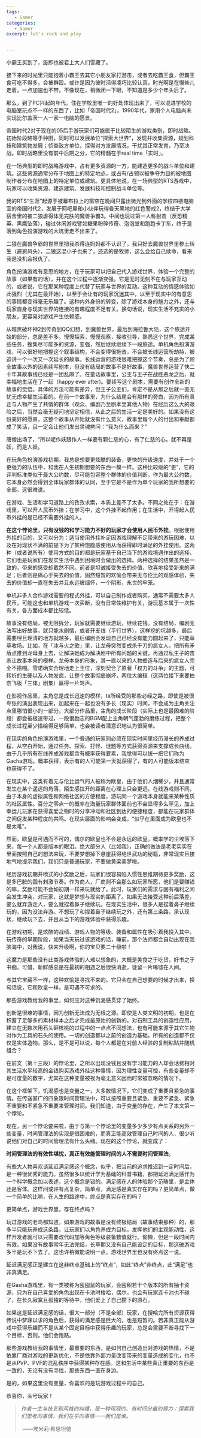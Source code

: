 ```yaml
---
tags:
   - Gamer
categories:
   - Gamer
excerpt: let's rock and play


---
```






小霸王买到了，旋即也被君上大人们雪藏了。



接下来的时光里只能抱着小霸王去其它小朋友家打游击，或者去吃霸王食，但霸王食可吃不得多，会被群殴。或许是因为彼时活得凑巧比较认真，时光啊是在慢些儿走着，一点加速也不带，不像现在，稍微闭一下眼，不知道是多少个年头后了。



那么，到了PC兴起的年代。住在学校里唯一的好处体现出来了，可以混进学校的电脑室玩点不一样的东西了，比如「帝国时代2」。1990年代，家用个人电脑尚未实现比尔盖茨一人一家一电脑的愿景。



帝国时代2对于现在的05后手游玩家们可能属于比较陌生的游戏类别，即时战略。初始阶段略等于种田，同时可以发展单位“探索大世界”，发现并收集资源，规划科技和建筑物发展；侦查敌方单位，探得对方发展情况，干扰其正常发育，乃至决战。即时战略里没有前中后期之分，它的精髓在于real time「实时」。



在一场典型的即时战略游戏中，占有更多资源的一方，能建造更多的战斗单位和建筑。这些资源通常分布于地图上的特定地点，或占有/占领以被争夺为目的被地图制作者分布在地图上的特定单位或建筑。更具体地说，在一场典型的RTS游戏中，玩家可以收集资源、建造建筑、发展科技和控制战斗单位等。



我的RTS“生涯”起源于被幕布拉上的窗帘在晚间只露出微光到外面的学校四楼电脑室的帝国时代2，发展于网吧里和小伙伴玩得昏天黑地的红色警戒2，终结于大学宿舍里的被二狼虐得体无完肤的魔兽争霸3。中间也玩过第一人称射击（反恐精英、黑鹰坠落），碰过休闲游戏譬如糖果粉碎传奇、泡泡堂和跑跑卡丁车，终于是落到角色扮演游戏的大坑里走不出来了。



二狼在魔兽争霸的世界里把我杀得连妈妈都不认识了，我只好去魔兽世界里秽土转生（避避风头），二狼这混小子也来了，还选的是牧师，这么会给自己续命，看来我是没机会报仇了。



角色扮演游戏有意思的地方，在于玩家可以把自己代入游戏世界，体验一个完整的故事（如果有的话），并在这个过程中逐渐变强。它是无时无刻不在与玩家互动的，或者说，它在那某种程度上代替了玩家与世界的互动。这种互动的情感体验如此强烈（尤其在最开始），以至于会让有的玩家沉迷其中，以至于现实中的有意思的事情都变得毫无乐趣了。这种内外身份的转变，除了游戏本身的魅力之外，还与玩家自身与现实世界的连接的有趣程度不足有关。换句话说，现实生活不充实的小朋友，更容易对游戏产生依赖感。



从暗黑破坏神2到传奇到QQ幻想，到魔兽世界，最后到海拉鲁大陆，这个旅途开始的部分，总是差不多。慢慢探索，慢慢观察，接收引导，熟悉这个世界，完成某些任务，搜集尽可能多的资源，变强，然后继续继续下一段旅途。单机角色扮演游戏，可以很好地把握这个叙事结构，不会变得很拖沓，不会被长线运营所劫持，被迫讲一个一次又一次延长的故事。长线运营的游戏很难把握这个节奏，总是为了顾全故事以外的因素续写剧本，但没有结局的故事不是好故事，魔兽世界运营了快二十年其故事线已经是一团乱麻了。在童话故事里，公主与王子在战胜恶龙之后，就幸福地生活在了一起（happy ever after)。要续写这个剧本，需要有创作全新的故事的觉悟。具体的方法可能有差异，但王子公主们，肯定不是从那之后就一直无忧无虑幸福生活着的。在前一个故事里，为什么结尾会有那样的旁白，因为所有真正与人物产生了共情的群体（观众、编剧乃至剧本里其他人物）在经历这么大的艰险之后，当然会毫无疑问地坚定相信，从此之后的生活一定是美好的。如果没有这份美好的愿景，这整个故事从开始就没有什么意义，故事里每个人的付出和奉献都成了笑话，且一定会让他们发出灵魂拷问：“我为什么而来？”



唐僧出场了，“所以呢作妖跟作人一样要有颗仁慈的心，有了仁慈的心，就不再是妖，而是人妖。



在玩角色扮演游戏初期，我总是想要更炫酷的装备，更快的升级速度，并处于一个更强力的队伍中，和我在人生初期想要的东西一模一样。这种比较级的“更”，它的评判标准类似于最大公约数，尽可能包容整个群体的价值判断。作为最大公约数，它本身必然会得到全体玩家群体的认同，至于它是不是作为单个玩家的我所想要的全部，这很难说。



在游戏、生活和学习道路上的孜孜求索，本质上差不了太多。不同之处在于：在游戏里，可以开人民币外挂；在学习中，这个外挂不起作用；在生活中，开得起人民币外挂的是已经不需要外挂的人。



**在这个悖论里，只有没钱的和学习能力不好的玩家才会使用人民币外挂**。根据使用外挂的目的，又可以分为：适当使用外挂补足因游戏理解不足带来的游玩困难，以及在对现状不满的前提下为了某种饱腹感使用从而获得即时满足的外挂使用。这两种（或者说所有）使用方式的目的都是玩家基于自己当下的游戏境遇作出的选择，它们也是玩家们在现实生活中遇到困境时会做出的选择。两种选择的结果虽然是一致的，带来的感受却截然不同。前者是坦诚接受失去的价值，欣喜地接受新来的满足；后者则是痛心于失去的价值，固然短暂的欢愉会带来无与伦比的观感体验，失去的价值却一直在失去并且永远被缅怀，一个阴影，永世的牢笼。



单机非多人合作游戏需要的程式外挂，可以自己制作或者购买，通常不需要太多人民币，可能这也和单机游戏一次买断，没有日常性维护有关，游玩基本属于一次性有关，各方面成本都比较低。



故事没有结局，被无限拆分，玩家就需要继续游玩，继续花钱。没有结局，编剧无法写出好故事，就只能水剧情，或者开支线（平行世界），这样挖的坑越多，最后需要埋且理清的地方就越多，最后编剧会发现自己已经没有能力圆起来了，只能草草收场。比如，在「冰与火之歌」里，让龙母突然变成杀千刀的疯女人，把所有矛盾点推到龙母身上去，让解决她成为解决剧中所有问题的关键，再通过私生子的击杀让故事本来的模样。龙母本身的形象，其一直以来的人物塑造与后来的疯女人完全不搭嘎。雪诺确实合理地走上王位，深刻契合了原著「权力的斗争」的主题，可转折的生硬以及人物发疯，让整个故事彻底崩坏，两位大编辑（这两位接下来要拍奈飞版「三体」剧集）赢得一片骂声。



在影视作品里，主角总是成长迅速的模样，ta所经受的那些必经之路，即使是被很夸张的演出表现出来，加起来在一起也没有多长（现实）时间，不会成为主角关注点里哪怕很小的一部分。大部分作品里，主角的成长阶段（实际上也是最困难的阶段）都会被极速带过，一段很励志的BGM配上主角朝气蓬勃的磨练过程，把整个成长过程至少描绘得足够简单，也会被读者潜意识地认为很简单。



在现实的角色扮演游戏里，一个普通的玩家则必须在现实时间里经历漫长的养成过程，从空白开始，通过任务、探索、打怪、谜题等方式获得资源来支撑成长曲线。由于几乎所有在线养成游戏都含有概率获得要素，我觉得可以统一把它们称为Gacha游戏。概率获得，表示有的人可能第一天就获得了，有的人可能版本结束也获得不了。



在现实中，这类有着无与伦比运气的人被称为欧皇，由于他们人烟稀少，并且通常发生在某个遥远的角落，陌生感拉开的距离在心理上只会更远。在线游戏则不同，由于本身的虚拟属性和网络社区的方便程度，游玩同一个游戏本身就能来某种性质的社区属性。百分之零点一的概率在海量玩家群体面前也不会显得多么罕见，加上幸运儿玩家在获得喜爱之物时的分享冲动和社区到达的便捷程度，都能在玩家群体之间促发某种程度的共鸣。在现实层面的影响会变成，“似乎在里面成为欧皇也不是太难”。



然而，欧皇是可遇而不可的，偶尔的欧皇也不会是永远的欧皇。概率学的尘埃落下来，每一个人都是版本的眼泪。绝大部分人（比如我），正确的做法是老老实实在里面按照自己的想法来玩，不要梦想掉下悬崖获得绝世武功的秘籍，非常现实且接地气地提示我们，我们只是普通玩家，不要做黄粱美梦啦。



经历游戏初期井喷式的小奖励之后，玩家们很容易陷入惯性思维期待更多奖励，这是多巴胺的固有刺激节奏。作为商人，厂商则不会那么如玩家所愿，他们是要赚钱的嘛，奖励可能不会如初期一样来玩就给了。此时，玩家们的需求与固有福利之间会发生冲突，对玩家，这就是梦想与现实的距离了。如果无法接受这种前后落差，要么就弃游走人，要么就捏着鼻子继续玩。在现实生活中，很多人是捏着鼻子继续玩的，因为没法弃游。不想玩了和捏着鼻子继续玩之外，还有第三条路，承认现状，继续玩下去，并且从当下的游戏体验中获得乐趣。



在游戏初期，是炫酷的战绩、游戏人物的等级、装备和属性在吸引着我投入其中。玩传奇的早期阶段，如果当天玩过该游戏的话，睡前，那个法师都会自动出现在我脑海中，对我说，快来升级啊，你的宝贝要二十级啦！



这魔力是那些没有此类游戏体验的人难以想象的，大概是美食之于吃货，好书之于书痴。可惜，新鲜感总是在最初的相遇之后很快消逝，徒留一片唏嘘在人间。



与其它宝藏不一样，这种欢愉是寻找不来的。它只会在自己想要的时候才出来，换句话说，它和欧皇一样，是可遇不可求的。



那些游戏教给我的事里，如何应对这种饥渴感贯穿了始终。



创新是很难的事情，因为创新无法成为无根之源。即使是人类文明的初期，也是在积蓄了足够多的素材样本之后才完成最原始的创新的。对石制工具的创造性应用，建立在无数次用石头砸核桃的过程中的一点点不同想法，也有可能来源于其它生物对作为工具的石头的使用。一切的创造都以之前的创造为基础，所有的创造都不仅仅是实体造物。那么，是不是可以说，每个人都是在对前人经验的复制粘贴并随机组合？



在前文（第十三段）的悖论里，之所以出现没钱且没有学习能力的人却会话费相对其生活水平较高的金钱购买游戏外挂这种事情，因为理性变量可控，有些变量却不是可度量的数字，尤其在这种变量被视为毫无意义因而时常被忽略的情况下。



在这个框架下，饥渴感也是变量之一，大多数情况下，它们变成了重要且紧急的事情。在传送甚广的四象限时间管理法中，可以按照重要且紧急、重要不紧急、紧急不重要和不紧急不重要来管理时间。我们知道，由于变量的存在，产生了本文第一个悖论。



现在，另一个悖论要来啦，由于与第一个悖论里的变量多少多少有点关系的另外一些变量，时间管理法的实现是很困难的，而真正能高效管理自己时间的人，很少听说他们对自己的时间管理法有什么头绪。现在的这个悖论，就变成了：



**时间管理法的有效性堪忧，真正有效能管理时间的人不需要时间管理法**。



有些大人物喜欢谈延迟满足感这个概念，似乎，把当前的追求推迟到一定时间后，是一种很优秀的能力。虽然很多以统计学为基础的科普书籍，都把延迟满足感作为一个科学概念加以表述，这个概念是错的。满足感在人的体验那个范畴里，是主体还是客体。这样问或许有点复杂，简单点，满足感是真实存在的吗？更简单点，做一个简单的比喻，在人生的路途中，终点是真实存在的吗？



更简单点，游戏世界里，存在终点吗？



玩过游戏的老鸟都知道，如果游戏的故事是没有终极结局（故事结束那种）的，那多半只能玩养成这条路，让玩家们以角色养成为目标，发挥他们的主观能动性，这样开发者就可以只需要改代码加等角色等级装备数值就行。偷懒，但是一段时间内有效。如果没有故事常年无法完结，长草期又没有自己能设定的目标，那这破游戏多半是玩不下去了。这也许稍微能说明一点，游戏世界里也没有终点这一说。



延迟满足感正是建立在这非终点基础上的“终点”，如此“终点”非终点，此“满足”也非真满足。



在Gasha游戏里，有一类被称为囤囤鼠的玩家，会囤积若干个版本的所有抽卡资源，只为在自己喜爱的角色出现在卡池时梭哈，偶尔，也会有玩家连卡池也不碰了，在长久寂寞且孤独的等待中，他们爱上了自己攒下的原石。



如果这是延迟满足感的话，很大一部分（不是全部）玩家，在搜哈完所有资源获得传说中梦寐以求的角色后，获得的满足感是巨大的，也是短暂的。若非真正能从游戏中获得乐趣而不是从某个固定目标中获得乐趣的玩家，总是会需要不断寻找下一个目标，否则，他们会跑路。



那些游戏教给我的事情里，最重要的东西，是如何自己创造出对游戏的热情，不是依靠厂商对游戏的更新优化，不是依靠外部力量改变带来的变量造成的变化，也不是从PVP、PVF的混乱秩序中获得某种存在感。这和生活中某些真正重要的东西是一致的，无论有没有寻找，那些东西一直在身边。



是的，如果这里没有变量，你喜欢的是玩游戏过程中的自己。



恭喜你，头号玩家！



> *作者一生与技艺和风格的纠缠，是一种可观的、有时间分量的努力：探索我们思考的事情，我们在乎的事情一一我们是谁。*
>
> ​                                                  ——埃米莉·希思坦徳






